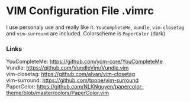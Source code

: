 # VIM Configuration File .vimrc

I use personaly use and really like it. `YouCompleteMe`, `Vundle`, `vim-closetag` and `vim-surround` are included. Colorscheme is `PaperColor` (dark)

### Links

YouCompleteMe: https://github.com/ycm-core/YouCompleteMe<br>
Vundle: https://github.com/VundleVim/Vundle.vim<br>
vim-closetag: https://github.com/alvan/vim-closetag<br>
vim-surround: https://github.com/tpope/vim-surround<br>
PaperColor: https://github.com/NLKNguyen/papercolor-theme/blob/master/colors/PaperColor.vim<br>
